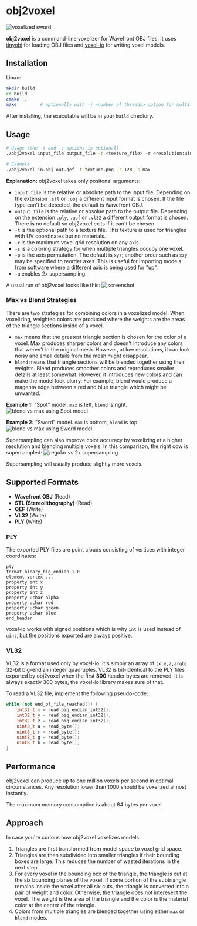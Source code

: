 # obj2voxel

![voxelized sword](img/sword_voxelized.png)

**obj2voxel** is a command-line voxelizer for Wavefront OBJ files.
It uses [tinyobj](https://github.com/tinyobjloader/tinyobjloader) for loading OBJ files and [voxel-io](https://github.com/Eisenwave/voxel-io) for writing voxel models.

## Installation

Linux:
```sh
mkdir build
cd build
cmake ..
make         # optionally with -j <number of threads> option for multithreaded compile
```
After installing, the executable will be in your `build` directory.

## Usage

```sh
# Usage (the -t and -s options is optional)
./obj2voxel input_file output_file -t <texture_file> -r <resolution:uint> -s <color_strategy:(max|blend)>

# Example
./obj2voxel in.obj out.qef -t texture.png -r 128 -s max
```

**Explanation:** obj2voxel takes only positonal arguments:

- `input_file` is the relative or absolute path to the input file.
  Depending on the extension `.stl` or `.obj` a different input format is chosen.
  If the file type can't be detected, the default is Wavefront OBJ.
- `output_file` is the relative or absolue path to the output file.
  Depending on the extension `.ply`, `.qef` or `.vl32` a different output format is chosen.
  There is no default so obj2voxel exits if it can't be chosen.
- `-t` is the optional path to a texture file.
  This texture is used for triangles with UV coordinates but no materials.
- `-r` is the maximum voxel grid resolution on any axis.
- `-s` is a coloring strategy for when multiple triangles occupy one voxel.
- `-p` is the axis permutation.
  The default is `xyz`; another order such as `xzy` may be specified to reorder axes.
  This is useful for importing models from software where a different axis is being used for "up".
- `-u` enables 2x supersampling.
  
A usual run of obj2voxel looks like this:
![screenshot](img/terminal_screenshot.png)

### Max vs Blend Strategies

There are two strategies for combining colors in a voxelized model.
When voxelizing, weighted colors are produced where the weights are the areas of the triangle sections inside of a
voxel.

- `max` means that the greatest triangle section is chosen for the color of a voxel.
  Max produces sharper colors and doesn't introduce any colors that weren't in the original mesh.
  However, at low resolutions, it can look noisy and small details from the mesh might disappear.
- `blend` means that triangle sections will be blended together using their weights.
  Blend produces smoother colors and reproduces smaller details at least somewhat.
  However, it introduces new colors and can make the model look blurry.
  For example, blend would produce a magenta edge between a red and blue triangle which might be unwanted.

**Example 1:** "Spot" model. `max` is left, `blend` is right.
![blend vs max using Spot model](img/blend_vs_max_spot.png)

**Example 2:** "Sword" model. `max` is bottom, `blend` is top.
![blend vs max using Sword model](img/blend_vs_max_sword.png)

Supersampling can also improve color accuracy by voxelizing at a higher resolution and blending multiple voxels.
In this comparison, the right cow is supersampled:
![regular vs 2x supersampling](img/supersampling_spot.png)

Supersampling will usually produce slightly more voxels.
  
## Supported Formats

- **Wavefront OBJ** (Read)
- **STL (Stereolithography)** (Read)
- **QEF** (Write)
- **VL32** (Write)
- **PLY** (Write)

### PLY

The exported PLY files are point clouds consisting of vertices with integer coordinates:
```ply
ply
format binary_big_endian 1.0
element vertex ...
property int x
property int y
property int z
property uchar alpha
property uchar red
property uchar green
property uchar blue
end_header
```
voxel-io works with signed positions which is why `int` is used instead of `uint`, but the positions exported are always
positive.

### VL32

VL32 is a format used only by voxel-io.
It's simply an array of `(x,y,z,argb)` 32-bit big-endian integer quadruples.
VL32 is bit-identical to the PLY files exported by obj2voxel when the first **300** header bytes are removed.
It is always exactly 300 bytes, the voxel-io library makes sure of that.

To read a VL32 file, implement the following pseudo-code:
```cpp
while (not end_of_file_reached()) {
    int32_t x = read_big_endian_int32();
    int32_t y = read_big_endian_int32();
    int32_t z = read_big_endian_int32();
    uint8_t a = read_byte();
    uint8_t r = read_byte();
    uint8_t g = read_byte();
    uint8_t b = read_byte();
}
```

## Performance

obj2voxel can produce up to one million voxels per second in optimal circumstances.
Any resolution lower than 1000 should be voxelized almost instantly.

The maximum memory consumption is about 64 bytes per voxel.

## Approach

In case you're curious how obj2voxel voxelizes models:
1. Triangles are first transformed from model space to voxel grid space.
2. Triangles are then subdivided into smaller triangles if their bounding boxes are large.
   This reduces the number of wasted iterations in the next step.
3. For every voxel in the bounding box of the triangle, the triangle is cut at the six bounding planes of the voxel.
   If some portion of the subtriangle remains inside the voxel after all six cuts, the triangle is converted into a pair of weight and color.
   Otherwise, the triangle does not interesect the voxel.
   The weight is the area of the triangle and the color is the material color at the center of the triangle.
4. Colors from multiple triangles are blended together using either `max` or `blend` modes.
